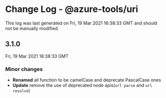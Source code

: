 # Change Log - @azure-tools/uri

This log was last generated on Fri, 19 Mar 2021 16:38:33 GMT and should not be manually modified.

## 3.1.0
Fri, 19 Mar 2021 16:38:33 GMT

### Minor changes

- **Renamed** all function to be camelCase and deprecate PascalCase ones
- **Update** remove the use of deprecated node apis(`url parse` and `url resolve`)

